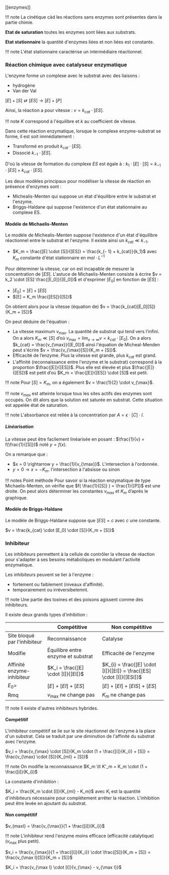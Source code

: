 [[enzymes]]

!!! note
	La cinétique càd les réactions sans enzymes sont présentes dans la partie chimie.

__Etat de saturation__ toutes les enzymes sont liées aux substrats.

__Etat stationnaire__ la quantité d'enzymes liées et non liées est constante.

!!! note
	L'état stationnaire caractérise un intermédiaire réactionnel.

### Réaction chimique avec catalyseur enzymatique

L'enzyme forme un complexe avec le substrat avec des liaisons :

* hydrogène
* Van der Val

$[E] + [S] \rightleftarrows [ES] \rightarrow [E] + [P]$

Ainsi, la réaction a pour vitesse : $v = k_{cat} \cdot [ES]$.

!!! note
	$K$ correspond à l'équilibre et $k$ au coefficient de vitesse.

Dans cette réaction enzymatique, lorsque le complexe enzyme-substrat se forme, il est soit immédiatement :

* Transformé en produit $k_{cat} \cdot [ES]$.
* Dissocié $k_{- 1} \cdot [ES]$.

D'où la vitesse de formation du complexe $ES$ est égale à : $k_1 \cdot [E] \cdot [S] = k_{- 1} \cdot [ES] + k_{cat} \cdot [ES]$.

Les deux modèles principaux pour modéliser la vitesse de réaction en présence d'enzymes sont :

* Michealis-Menten qui suppose un état d'équilibre entre le substrat et l'enzyme.
* Briggs-Haldane qui suppose l'existence d'un état stationnaire au complexe ES.

#### Modéle de Michaelis-Menten

Le modèle de Michealis-Menten suppose l'existence d'un état d'équilibre réactionnel entre le substrat et l'enzyme. Il existe ainsi un $k_{cat} \ll k_{-1}$.

* $K_m = \frac{[E] \cdot [S]}{[ES]} = \frac{k_{- 1} + k_{cat}}{k_1}$ avec $K_m$ constante d'état stationnaire en $mol \cdot L^{-1}$

Pour déterminer la vitesse, car on est incapable de mesurer la concentration de $[ES]$. L'astuce de Michaelis-Menten consiste à écrire $v = k_2 \cdot [ES] \frac{[E_0]}{[E_0]}$ et d'exprimer $[E_0]$ en fonction de $[ES]$ :

* $[E_0] = [E] + [ES]$
* $[E] = K_m \frac{[ES]}{[S]}$

On obtient alors pour la vitesse (équation de) $v = \frac{k_{cat}[E_0][S]}{K_m + [S]}$

On peut déduire de l'équation :

* La vitesse maximum $v_{\max}$. La quantité de substrat qui tend vers l’infini. On a alors $K_m \ll [S]$ d’où $v_{\max} = \lim_{x \to \infty} {v} = k_{cat} \cdot [E_0]$. On a alors $k_{cat} = \frac{v_{\max}}{[E_0]}$ ainsi l'équation de Micheal-Menden peut s'écrire $v = \frac{v_{\max}[S]}{K_m + [S]}$.
* Efficacité de l’enzyme. Plus la vitesse est grande, plus $k_{cat}$ est grand.
* L'affinité (reconnaissance entre l'enzyme et le substrat) correspond à la proportion $\frac{[E]}{[ES]}$. Plus elle est élevée et plus $\frac{[E]}{[ES]}$ est petit d’où $K_m = \frac{[E]}{[ES]} \cdot [S]$ est petit.

!!! note
	Pour $[S] = K_m$, on a également $v = \frac{1}{2} \cdot v_{\max}$.

!!! note
	$v_{max}$ est atteinte lorsque tous les sites actifs des enzymes sont occupés. On dit alors que la solution est saturée en substrat. Cette situation est appelée état de saturation.

!!! note
	L'absorbance est reliée à la concentration par $A = \epsilon \cdot [C] \cdot l$.

##### Linéarisation

La vitesse peut être facilement linéarisée en posant : $\frac{1}{v} = f(\frac{1}{[S]})$ noté $y = f(x)$.

On a remarque que :

* $x = 0 \rightarrow y = \frac{1}{v_{\max}}$. L'intersection à l'ordonnée.
* $y = 0 \rightarrow x = - K_m$. l'intersection à l'absisse ou sinon 

!!! notes Point méthode
	Pour savoir si la réaction enzymatique de type Michaelis-Menten, on vérifie que $f( \frac{1}{[S]} ) = \frac{1}{[P]}$ est une droite.
	On peut alors déterminer les constantes $v_{max}$ et $K_m$ d’après le graphique.
#### Modèle de Briggs-Haldane

Le modèle de Briggs-Haldane suppose que $[ES] = c$ avec $c$ une constante.

$v = \frac{k_{cat} \cdot [E_0] \cdot [S]}{K_m + [S]}$
### Inhibiteur

Les inhibiteurs permettent à la cellule de contrôler la vitesse de réaction pour s'adapter à ses besoins métaboliques en modulant l'activité enzymatique.

Les inhibiteurs peuvent se lier à l'enzyme :

* fortement ou faiblement (niveaux d'affinité).
* temporairement ou irréversibelemnt.

!!! note
	Une partie des toxines et des poisons agissent comme des inhibiteurs.

Il existe deux grands types d'inhibition :

|                                                                  | Compétitive                                                            | Non compétitive                                                                                                                       |
--------------------|-----------------------|-----------------------------|
| Site bloqué par l'inhibiteur                                     | Reconnaissance                                                         | Catalyse                                                                                                                              |
| Modifie                                                          | Équilibre entre enzyme et substrat                                     | Efficacité de l'enzyme                                                                                                                |
| Affinité enzyme-inhibiteur                                       | $K_i = \frac{[E] \cdot [I]}{[EI]}$ | $K_{i} = \frac{[E] \cdot [I]}{[EI]} = \frac{[ES] \cdot [I]}{[ESI]}$ |
| $E_{0} =$ | $[E] + [EI] + [ES]$           | $[E] + [EI] + [EIS] + [ES]$                                                     |
| Rmq                                                              | $v_{\max}$ ne change pas                                               | $K_m$ ne change pas                                                                                                                 |

!!! note
	Il existe d'autres inhibiteurs hybrides.
#### Compétitif

L'inhibiteur compétitif se lie sur le site réactionnel de l'enzyme à la place d'un substrat. Cela se traduit par une diminution de l'affinité du substrat avec l'enzyme.

$v_i = \frac{v_{\max} \cdot [S]}{K_m \cdot (1 + \frac{[i]}{K_i}) + [S]} = \frac{v_{\max} \cdot [S]}{K_{mI} + [S]}$

!!! note
	On modifie la reconnaissance $K_m \lt K'_m = K_m \cdot (1 + \frac{[i]}{K_i})$

La constante d'inhibition :

$K_i = \frac{K_m \cdot [I]}{K_{mI} - K_m}$ avec $K_i$ est la quantité d'inhibiteurs nécessaire pour complétement arrêter la réaction. L'inhibition peut être levée en ajoutant du substrat.
#### Non compétitif

$v_{maxI} = \frac{v_{\max}}{1 + \frac{[i]}{K_i}}$

!!! note
	L'inhibiteur rend l'enzyme moins efficace (efficacité catalytique) ($v_{\max}$ plus petit).

$v_i = \frac{v_{\max}}{1 + \frac{[i]}{K_i}} \cdot \frac{[S]}{K_m + [S]} = \frac{v_{\max I}[S]}{K_m + [S]}$

$K_i = \frac{v_{\max I} \cdot [I]}{v_{\max} - v_{\max I}}$
